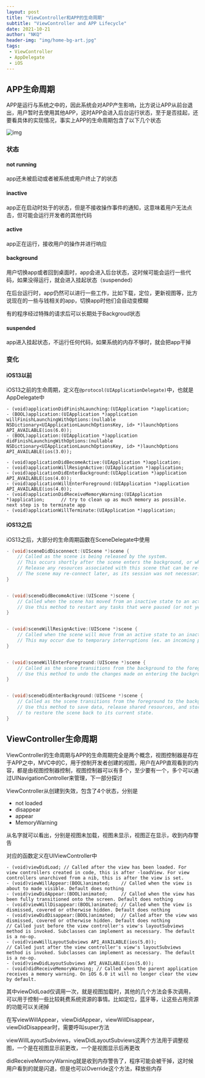 ```yaml
---
layout: post
title: "ViewController和APP的生命周期"
subtitle: "ViewController and APP Lifecycle"
date: 2021-10-21
author: "NKQ"
header-img: "img/home-bg-art.jpg"
tags:
 - ViewController
 - AppDelegate
 - iOS
---
```


## APP生命周期

APP是运行与系统之中的，因此系统会对APP产生影响，比方说让APP从前台退出，用户暂时去使用其他APP，这时APP会进入后台运行状态，至于是否挂起，还要看具体的实现情况，事实上APP的生命周期包含了以下几个状态

![img](./app-life-cycle.png)

### 状态

#### not running

app还未被启动或者被系统或用户终止了的状态

#### inactive

app正在启动时处于的状态，但是不接收操作事件的通知，这意味着用户无法点击，但可能会运行开发者的其他代码

#### active

app正在运行，接收用户的操作并进行响应

#### background

用户切换app或者回到桌面时，app会进入后台状态，这时候可能会运行一些代码，如果没得运行，就会进入挂起状态（suspended）

在后台运行时，app仍然可以进行一些工作，比如下载，定位，更新视图等，比方说现在的一些与钱相关的app，切换app时他们会自动变模糊

有的程序经过特殊的请求后可以长期处于Backgroud状态

#### suspended

app进入挂起状态，不运行任何代码，如果系统的内存不够时，就会把app干掉

### 变化

#### iOS13以前

iOS13之前的生命周期，定义在`@protocol(UIApplicationDelegate)`中，也就是AppDelegate中

```ObjC
- (void)applicationDidFinishLaunching:(UIApplication *)application;
- (BOOL)application:(UIApplication *)application willFinishLaunchingWithOptions:(nullable NSDictionary<UIApplicationLaunchOptionsKey, id> *)launchOptions API_AVAILABLE(ios(6.0));
- (BOOL)application:(UIApplication *)application didFinishLaunchingWithOptions:(nullable NSDictionary<UIApplicationLaunchOptionsKey, id> *)launchOptions API_AVAILABLE(ios(3.0));

- (void)applicationDidBecomeActive:(UIApplication *)application;
- (void)applicationWillResignActive:(UIApplication *)application;
- (void)applicationDidEnterBackground:(UIApplication *)application API_AVAILABLE(ios(4.0));
- (void)applicationWillEnterForeground:(UIApplication *)application API_AVAILABLE(ios(4.0));
- (void)applicationDidReceiveMemoryWarning:(UIApplication *)application;      // try to clean up as much memory as possible. next step is to terminate app
- (void)applicationWillTerminate:(UIApplication *)application;
```

#### iOS13之后

iOS13之后，大部分的生命周期函数在SceneDelegate中使用

```objective-c
- (void)sceneDidDisconnect:(UIScene *)scene {
    // Called as the scene is being released by the system.
    // This occurs shortly after the scene enters the background, or when its session is discarded.
    // Release any resources associated with this scene that can be re-created the next time the scene connects.
    // The scene may re-connect later, as its session was not necessarily discarded (see `application:didDiscardSceneSessions` instead).
}


- (void)sceneDidBecomeActive:(UIScene *)scene {
    // Called when the scene has moved from an inactive state to an active state.
    // Use this method to restart any tasks that were paused (or not yet started) when the scene was inactive.
}


- (void)sceneWillResignActive:(UIScene *)scene {
    // Called when the scene will move from an active state to an inactive state.
    // This may occur due to temporary interruptions (ex. an incoming phone call).
}


- (void)sceneWillEnterForeground:(UIScene *)scene {
    // Called as the scene transitions from the background to the foreground.
    // Use this method to undo the changes made on entering the background.
}


- (void)sceneDidEnterBackground:(UIScene *)scene {
    // Called as the scene transitions from the foreground to the background.
    // Use this method to save data, release shared resources, and store enough scene-specific state information
    // to restore the scene back to its current state.
}
```

## ViewController生命周期

ViewController的生命周期与APP的生命周期完全是两个概念，视图控制器是存在于APP之中，MVC中的C，用于控制开发者创建的视图，用户在APP直观看到的内容，都是由视图控制器控制，视图控制器可以有多个，至少要有一个，多个可以通过UINavigationController来管理，下一部分探讨

ViewController从创建到失效，包含了4个状态，分别是

- not loaded
- disappear
- appear
- MemoryWarning

从名字就可以看出，分别是视图未加载，视图未显示，视图正在显示，收到内存警告

对应的函数定义在UIViewController中

```objc
- (void)viewDidLoad; // Called after the view has been loaded. For view controllers created in code, this is after -loadView. For view controllers unarchived from a nib, this is after the view is set.
- (void)viewWillAppear:(BOOL)animated;    // Called when the view is about to made visible. Default does nothing
- (void)viewDidAppear:(BOOL)animated;     // Called when the view has been fully transitioned onto the screen. Default does nothing
- (void)viewWillDisappear:(BOOL)animated; // Called when the view is dismissed, covered or otherwise hidden. Default does nothing
- (void)viewDidDisappear:(BOOL)animated;  // Called after the view was dismissed, covered or otherwise hidden. Default does nothing
// Called just before the view controller's view's layoutSubviews method is invoked. Subclasses can implement as necessary. The default is a no-op.
- (void)viewWillLayoutSubviews API_AVAILABLE(ios(5.0));
// Called just after the view controller's view's layoutSubviews method is invoked. Subclasses can implement as necessary. The default is a no-op.
- (void)viewDidLayoutSubviews API_AVAILABLE(ios(5.0));
- (void)didReceiveMemoryWarning; // Called when the parent application receives a memory warning. On iOS 6.0 it will no longer clear the view by default.
```

其中viewDidLoad仅调用一次，就是视图加载时，其他的几个方法会多次调用，可以用于控制一些比较耗费系统资源的事情。比如定位，蓝牙等，让这些占用资源的功能可以关闭掉

在写viewWillAppear，viewDidAppear，viewWillDisappear，viewDidDisappear时，需要呼叫super方法

viewWillLayoutSubviews，viewDidLayoutSubviews这两个方法用于调整视图，一个是在视图显示前更改，一个是视图显示后再更改

didReceiveMemoryWarning就是收到内存警告了，程序可能会被干掉，这时候用户看到的就是闪退，但是也可以Override这个方法，释放些内存
